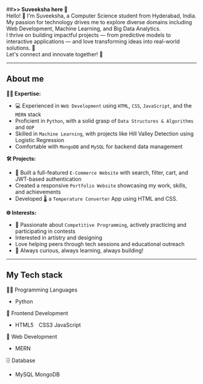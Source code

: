 ##**>> Suveeksha here 👋** <br>
Hello! 👋 I'm Suveeksha, a Computer Science student from Hyderabad, India.  
My passion for technology drives me to explore diverse domains including Web Development, Machine Learning, and Big Data Analytics.  
I thrive on building impactful projects — from predictive models to interactive applications — and love transforming ideas into real-world solutions. 🚀    
Let's connect and innovate together! 🌟

---
About me 
---
**👩‍💻 Expertise:**
* 💻 Experienced in `Web Development` using `HTML`, `CSS`, `JavaScript`, and the `MERN` stack  
*  Proficient in `Python`, with a solid grasp of `Data Structures & Algorithms` and `OOP`  
*  Skilled in `Machine Learning`, with projects like Hill Valley Detection using Logistic Regression  
*  Comfortable with `MongoDB` and `MySQL` for backend data management  

**🛠️ Projects:**
* 🛒 Built a full-featured `E-Commerce Website` with search, filter, cart, and JWT-based authentication  
*  Created a responsive `Portfolio Website` showcasing my work, skills, and achievements  
*  Developed 🌡️ a `Temperature Converter` App using HTML and CSS.

**🌐 Interests:**
* 🏁 Passionate about `Competitive Programming`, actively practicing and participating in contests  
*  Interested in artistry and designing  
*  Love helping peers through tech sessions and educational outreach  
* 🧩 Always curious, always learning, always building!  

---
My Tech stack
---
🧑‍💻 Programming Languages
* Python

🎨 Frontend Development
* HTML5 CSS3 JavaScript

🤖 Web Development
* MERN

🗄️ Database
* MySQL MongoDB


